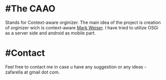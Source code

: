 #The CAAO
====
Stands for Context-aware orginizer. The main idea of the project is creation of orginizer wich is context-aware [Mark Weiser](http://en.wikipedia.org/wiki/Mark_Weiser).
I have tried to utilize OSGi as a server side and android as mobile part.

#Contact
===
Feel free to contact me in case u have any suggestion or any ideas - zafarella at gmail dot com.

